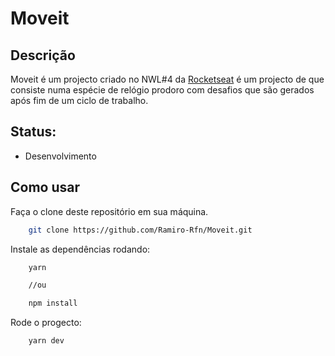 # Moveit 

## Descrição

Moveit é um projecto criado no NWL#4 da [Rocketseat](https://rocketseat.com.br/) é um projecto de que consiste numa espécie de relógio prodoro com desafios que  são gerados após fim de um ciclo de trabalho.

## Status:
 - Desenvolvimento

## Como usar

Faça o clone deste repositório em sua máquina.

```bash
    git clone https://github.com/Ramiro-Rfn/Moveit.git

````

Instale as dependências rodando:
```bash
    yarn 

    //ou

    npm install
````

Rode o progecto:
```bash
    yarn dev
````

